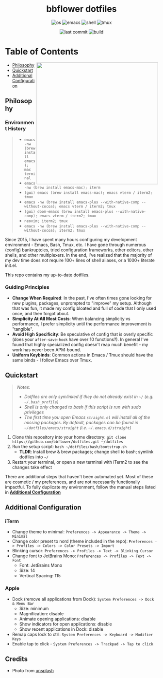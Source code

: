 <div align="center">

# bbflower dotfiles

<!-- ![GitHub Workflow Status](https://img.shields.io/github/workflow/status/bbflower/dotfiles/Bootstrap%20Develop%20Environment?color=gray&logo=github&style=for-the-badge&labelColor=FA824C) -->

![os](https://img.shields.io/badge/macOS-12.1-gray?style=for-the-badge&labelColor=6D9DC5&logo=apple) 
![emacs](https://img.shields.io/badge/emacs-v28-gray?style=for-the-badge&labelColor=646CFF&logo=gnuemacs&logoColor=white)
![shell](https://img.shields.io/badge/bash-v3.2-gray?style=for-the-badge&logo=gnubash&labelColor=179287&logoColor=white)
![tmux](https://img.shields.io/badge/tmux-v3.2a-gray?style=for-the-badge&logo=tmux&labelColor=0AC18E&logoColor=white)
 
![last commit](https://img.shields.io/github/last-commit/bbflower/dotfiles?style=for-the-badge&logo=git&labelColor=357DED&logoColor=white&color=gray)
![build](https://img.shields.io/github/workflow/status/bbflower/dotfiles/Bootstrap%20Develop%20Environment?style=for-the-badge)

</div>

# Table of Contents  

<img width="400px" src="https://images.unsplash.com/photo-1532107672730-d2d306e8517d?ixlib=rb-1.2.1&ixid=MnwxMjA3fDB8MHxwaG90by1wYWdlfHx8fGVufDB8fHx8&auto=format&fit=crop&w=987&q=80" align="right" />

- [Philosophy](#philosophy)
- [Quickstart](#quickstart)
- [Additional Configuration](#additional-configuration)

## Philosophy

### Environment History

> - `emacs -nw (brew install emacs); mac terminal`
> - `emacs -nw (brew install emacs-mac); iterm`
> - `(gui) emacs (brew install emacs-mac); emacs vterm / iterm2; tmux`
> - `emacs -nw (brew install emacs-plus --with-native-comp --without-cocoa); emacs vterm / iterm2; tmux`
> - `(gui) doom-emacs (brew install emacs-plus --with-native-comp); emacs vterm / iterm2; tmux`
> - `neovim; iterm2; tmux`
> - `emacs -nw (brew install emacs-plus --with-native-comp --without-cocoa); iterm2; tmux`

Since 2015, I have spent many hours configuring my development environment - Emacs, Bash, Tmux, etc. I have gone through numerous (config) bankruptcies, tried
configuration frameworks, other editors, other shells, and other multiplexers. In the end, I've realized that the majority of my dev time does not require 
100+ lines of shell aliases, or a 1000+ literate init.el.

This repo contains my up-to-date dotfiles.

### Guiding Principles

- __Change When Required__: In the past, I've often times gone looking for new plugins, packages, unprompted to "improve" my setup. Although that was fun, it made my config bloated and full of code that I only used once, and then forgot about.
- __Simplicity At ~~All~~ Most Costs__: When balancing simplicity vs performance, I prefer simplicity until the performance improvement is "tangible".
- __Avoid High Specificity__: Be speculative of config that is overly specific (does your `after-save-hook` have over 10 functions?). In general I've found that highly specialized config doesn't reap much benefit - my work has never been APM-bound.
- __Uniform Keybinds__: Common actions in Emacs / Tmux should have the same binds - I follow Emacs over Tmux. 

## Quickstart

> *Notes:*
> - *Dotfiles are only symlinked if they do not already exist in `~/` (e.g. `~/.bash_profile`)*
> - *Shell is only changed to bash if this script is run with sudo privileges*
> - *The first time you open Emacs `straight.el` will install all of the missing packages. By default, packages can be found in `~/dotfiles/emacs/straight` (i.e. `~/.emacs.d/straight`)*

1. Clone this repository into your home directory: `git clone https://github.com/bbflower/dotfiles.git ~/dotfiles`
2. Run the setup script: `bash ~/dotfiles/bash/bootstrap.sh`
    - **TLDR**: Install brew & brew packages; change shell to bash; symlink dotfiles into `~/`
3. Restart your terminal, or open a new terminal with iTerm2 to see the changes take effect

There are additional steps that haven't been automated yet. Most of these are cosmetic / my preferences, and are not necessarily functionally impactful. To fully duplicate my environment, follow the manual steps listed in **[Additional Configuration](#additional-configuration)**

## Additional Configuration

### iTerm

- Change theme to minimal: `Preferences -> Appearance -> Theme -> Minimal`
- Change color preset to nord (theme included in the repo): `Preferences -> Profiles -> Colors -> Color Presets -> Import`
- Blinking cursor: `Preferences -> Profiles -> Text -> Blinking Cursor`
- Change font to JetBrains Mono: `Preferences -> Profiles -> Text -> Font`
  - Font: JetBrains Mono
  - Size: 14
  - Vertical Spacing: 115

### Apple

- Dock (remove all applications from Dock): `System Preferences -> Dock & Menu Bar`
  - Size: minimum
  - Magnification: disable
  - Animate opening applications: disable
  - Show indicators for open applications: disable
  - Show recent applications in Dock: disable
- Remap caps lock to ctrl: `System Preferences -> Keyboard -> Modifier Keys`
- Enable tap to click - `System Preferences -> Trackpad -> Tap to click`

## Credits

- Photo from [unsplash](https://unsplash.com/photos/4NnBYiTZKSE)
